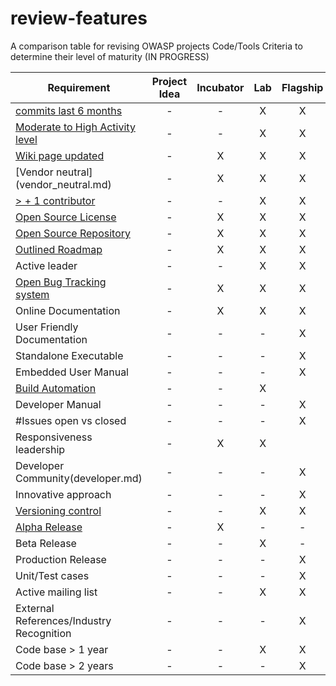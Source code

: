 # review-features
A comparison table for revising OWASP projects Code/Tools Criteria to determine their level of maturity 
(IN PROGRESS)

| Requirement   |   Project Idea     |        Incubator   |          Lab       |       Flagship     |
|---------------|:------------------:|:------------------:|:------------------:|:------------------:|
| [commits last 6 months](Commits_6_months.md)|  - |  - | X | X |
| [Moderate to High Activity level](http://blog.openhub.net/about-project-activity-icons/)|  - |  - | X | X |
| [Wiki page updated](Wiki-page-updated.md) |  - | X | X | X |
| [Vendor neutral] (vendor_neutral.md)  |  - | X | X | X |
| [> + 1 contributor](contributors.md) |  - | - | X | X |
| [Open Source License](licenses.md) |  - | X | X | X |
| [Open Source Repository](https://www.openhub.net/orgs/OWASP)  |  - | X | X | X |
| [Outlined Roadmap](outlined_roadmap.md)  |  - | X | X | X |
| Active leader |  -  | - | X | X |
| [Open Bug Tracking system](https://en.wikipedia.org/wiki/Bug_tracking_system)  |  - | X | X | X |
| Online Documentation |  -  | X | X | X |
| User Friendly Documentation |  -  | - | - | X |
| Standalone Executable |  -  | - | - | X |
| Embedded User Manual |  -  | - | - | X |
| [Build Automation](https://en.wikipedia.org/wiki/Build_automation)  | - | - | X |
| Developer Manual |  -  | - | - | X |
| #Issues open vs closed |  -  | - | - | X |
| Responsiveness leadership  | - | X | X |
| Developer Community(developer.md) |  -  | - | - | X |
| Innovative approach |  -  | - | - | X |
| [Versioning control](https://git-scm.com/book/en/v2/Getting-Started-About-Version-Control)|  -  | - | X | X |
| [Alpha Release](alpha_release.md)|  - | X | - | - |
| Beta Release |  -  | - | X | - |
| Production Release |  -  | - | - | X |
| Unit/Test cases |  -  | - | - | X |
| Active mailing list |  -  | - | X | X |
| External References/Industry Recognition |  -  | - | - | X |
| Code base > 1 year  |  - | - | X | X |
| Code base > 2 years |  - | - | - | X |
